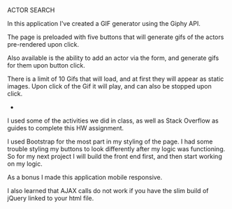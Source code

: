 ACTOR SEARCH

In this application I've created a GIF generator using the Giphy API.

The page is preloaded with five buttons that will generate gifs of the actors pre-rendered upon click.

Also available is the ability to add an actor via the form, and generate gifs for them upon button click.

There is a limit of 10 Gifs that will load, and at first they will appear as static images. Upon click of the Gif it will play, and can also be stopped upon click.

-

I used some of the activities we did in class, as well as Stack Overflow as guides to complete this HW assignment. 

I used Bootstrap for the most part in my styling of the page. I had some trouble styling my buttons to look differently after my logic was functioning. So for my next project I will build the front end first, and then start working on my logic.

As a bonus I made this application mobile responsive.

I also learned that AJAX calls do not work if you have the slim build of jQuery linked to your html file.